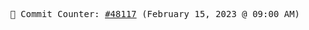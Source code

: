 <p align="center">
    <samp>
        📮 Commit Counter: <a href="https://github.com/Javascript-void0/Javascript-void0/commits/main">#48117</a> (February 15, 2023 @ 09:00 AM)
    </samp>
</p>